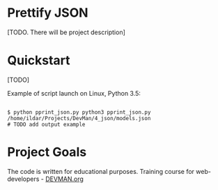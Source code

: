 # Prettify JSON

[TODO. There will be project description]

# Quickstart

[TODO]

Example of script launch on Linux, Python 3.5:

```#!bash

$ python pprint_json.py python3 pprint_json.py /home/ildar/Projects/DevMan/4_json/models.json
# TODO add output example

```

# Project Goals

The code is written for educational purposes. Training course for web-developers - [DEVMAN.org](https://devman.org)
